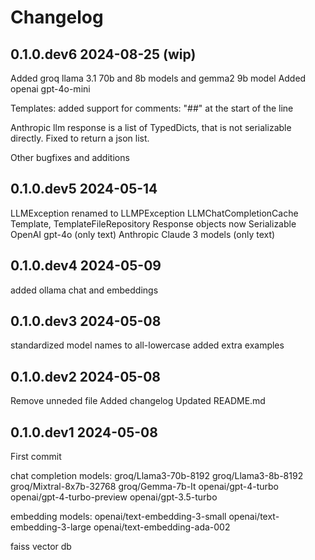 # Changelog

## 0.1.0.dev6 2024-08-25 (wip)

Added groq llama 3.1 70b and 8b models and gemma2 9b model
Added openai gpt-4o-mini

Templates: added support for comments: "##" at the start of the line 

Anthropic llm response is a list of TypedDicts, that is not serializable directly. Fixed to return a json list.

Other bugfixes and additions

## 0.1.0.dev5 2024-05-14

LLMException renamed to LLMPException
LLMChatCompletionCache
Template, TemplateFileRepository
Response objects now Serializable
OpenAI gpt-4o (only text)
Anthropic Claude 3 models (only text)

## 0.1.0.dev4 2024-05-09

added ollama chat and embeddings

## 0.1.0.dev3 2024-05-08

standardized model names to all-lowercase
added extra examples

## 0.1.0.dev2 2024-05-08

Remove unneded file
Added changelog
Updated README.md

## 0.1.0.dev1 2024-05-08

First commit

chat completion models:
  groq/Llama3-70b-8192
  groq/Llama3-8b-8192
  groq/Mixtral-8x7b-32768
  groq/Gemma-7b-It
  openai/gpt-4-turbo
  openai/gpt-4-turbo-preview
  openai/gpt-3.5-turbo

embedding models:
  openai/text-embedding-3-small
  openai/text-embedding-3-large
  openai/text-embedding-ada-002

faiss vector db
